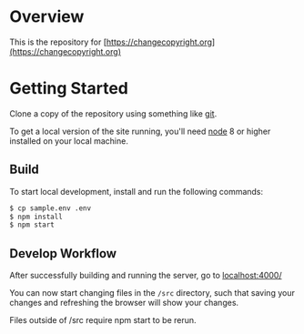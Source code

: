# Overview

This is the repository for [https://changecopyright.org](https://changecopyright.org)

# Getting Started

Clone a copy of the repository using something like [git](http://git-scm.com/).

To get a local version of the site running, you'll need [node](http://nodejs.org/) 8 or higher installed on your local machine.

## Build

To start local development, install and run the following commands:

``` bash
$ cp sample.env .env
$ npm install
$ npm start
```

## Develop Workflow

After successfully building and running the server, go to [localhost:4000/](http://localhost:4000/)

You can now start changing files in the `/src` directory, such that saving your changes and refreshing the browser will show your changes.

Files outside of /src require npm start to be rerun.
